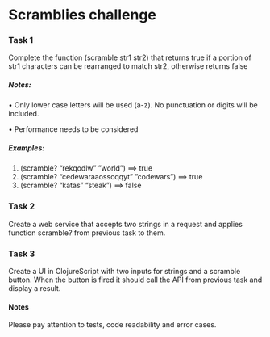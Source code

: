 # Scramblies challenge

### Task 1

Complete the function (scramble str1 str2) that returns true if a portion of str1 characters can be rearranged to match str2, otherwise returns false

##### Notes:

•	Only lower case letters will be used (a-z). No punctuation or digits will be included.

•	Performance needs to be considered

##### Examples:
1.	(scramble? “rekqodlw” ”world”) ==> true
2.	(scramble? “cedewaraaossoqqyt” ”codewars”) ==> true
3.	(scramble? “katas”  “steak”) ==> false

### Task 2

Create a web service that accepts two strings in a request and applies function scramble? from previous task to them.

### Task 3

Create a UI in ClojureScript with two inputs for strings and a scramble button. When the button is fired it should call the API from previous task and display a result.

#### Notes

Please pay attention to tests, code readability and error cases.
